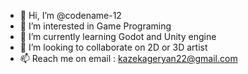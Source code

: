- 👋 Hi, I’m @codename-12
- 👀 I’m interested in Game Programing 
- 🌱 I’m currently learning Godot and Unity engine
- 💞️ I’m looking to collaborate on 2D or 3D artist
- 📫 Reach me on email : kazekageryan22@gmail.com 

<!---
codename-12/codename-12 is a ✨ special ✨ repository because its `README.md` (this file) appears on your GitHub profile.
You can click the Preview link to take a look at your changes.
--->
